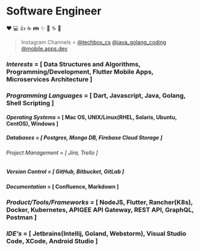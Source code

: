 # Software Engineer

:heart: :computer: :+1: :coffee: :family: :sparkles: :thinking: :capricorn: :metal:

<!---
>Udemy Course Author = <a href="https://www.udemy.com/course/go-api-development/?couponCode=3679F402160D72A10115" target="_blank">GO API Development</a>
--->

>Instagram Channels = [@techbox_cs](https://www.instagram.com/techbox_cs/) [@java_golang_coding](https://www.instagram.com/java_golang_coding/) [@mobile.apps.dev](https://www.instagram.com/mobile.apps.dev/)

### *Interests* = [ Data Structures and Algorithms, Programming/Development, Flutter Mobile Apps, Microservices Architecture ]
### *Programming Languages* = [ Dart, Javascript, Java, Golang, Shell Scripting ]
#### *Operating Systems* = [ Mac OS, UNIX/Linux(RHEL, Solaris, Ubuntu, CentOS), Windows ]
##### *Databases* = [ Postgres, Mongo DB, Firebase Cloud Storage ]
###### *Project Management* = [ Jira, Trello ]
##### *Version Control* = [ GitHub, Bitbucket, GitLab ]
#### *Documentation* = [ Confluence, Markdown ]
### *Product/Tools/Frameworks* = [ NodeJS, Flutter, Rancher(K8s), Docker, Kubernetes, APIGEE API Gateway, REST API, GraphQL, Postman ]
### *IDE's* = [ Jetbrains(Intellij, Goland, Webstorm), Visual Studio Code, XCode, Android Studio ]


